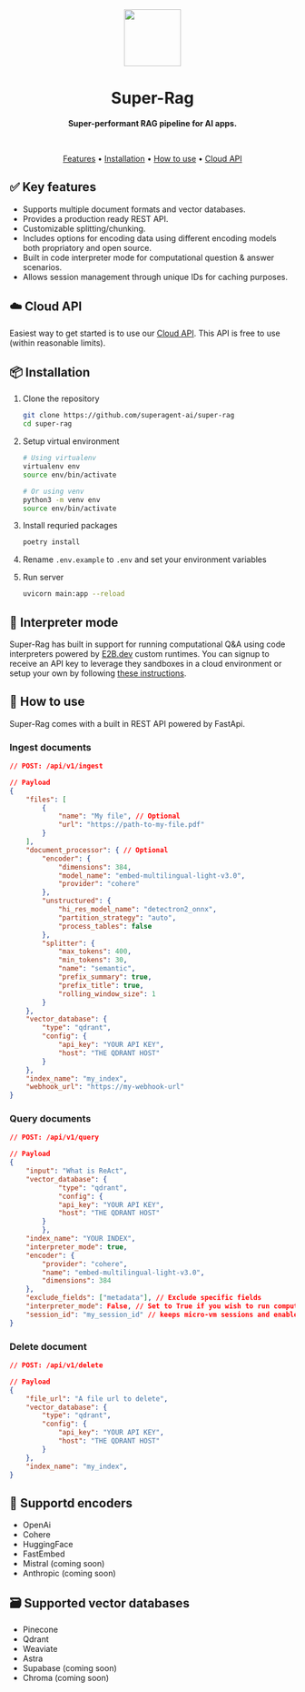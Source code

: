 <div align="center">
	<img width="100px" src="https://github.com/homanp/superagent/assets/2464556/eb51fa38-4a2a-4c41-b348-d3c1abc04234" />
	<h1>Super-Rag</h1>
	<p>
		<b>Super-performant RAG pipeline for AI apps.</b>
	</p>
	<br>
    <p align="center">
        <a href="#-key-features">Features</a> •
        <a href="#-installation">Installation</a> •
        <a href="#-how-to-use">How to use</a> •
        <a href="#-cloud-api">Cloud API</a>
    </p>
</div>


## ✅ Key features
 - Supports multiple document formats and vector databases.
 - Provides a production ready REST API.
 - Customizable splitting/chunking.
 - Includes options for encoding data using different encoding models both propriatory and open source.
 - Built in code interpreter mode for computational question & answer scenarios.
 - Allows session management through unique IDs for caching purposes.

## ☁️ Cloud API 

Easiest way to get started is to use our [Cloud API](https://d3jvqvcd9u4534.cloudfront.net). This API is free to use (within reasonable limits).

## 📦  Installation

1. Clone the repository
    ```bash
    git clone https://github.com/superagent-ai/super-rag 
    cd super-rag 
    ```

2. Setup virtual environment
    ```bash
    # Using virtualenv 
    virtualenv env 
    source env/bin/activate 
    
    # Or using venv 
    python3 -m venv env 
    source env/bin/activate 
    ```

3. Install requried packages
    ```bash
    poetry install
    ```

4. Rename `.env.example` to `.env` and set your environment variables

5. Run server
    ```bash
    uvicorn main:app --reload
    ```
## 🤖 Interpreter mode
Super-Rag has built in support for running computational Q&A using code interpreters powered by [E2B.dev](https://e2b.dev) custom runtimes. You can signup to receive an API key to leverage they sandboxes in a cloud environment or setup your own by following [these instructions](https://github.com/e2b-dev/infra). 

## 🚀 How to use 
Super-Rag comes with a built in REST API powered by FastApi. 

### Ingest documents
```json
// POST: /api/v1/ingest

// Payload
{
    "files": [
        {
            "name": "My file", // Optional
            "url": "https://path-to-my-file.pdf"
        }
    ],
    "document_processor": { // Optional
        "encoder": {
            "dimensions": 384,
            "model_name": "embed-multilingual-light-v3.0",
            "provider": "cohere"
        },
        "unstructured": {
            "hi_res_model_name": "detectron2_onnx",
            "partition_strategy": "auto",
            "process_tables": false
        },
        "splitter": {
            "max_tokens": 400,
            "min_tokens": 30,
            "name": "semantic",
            "prefix_summary": true,
            "prefix_title": true,
            "rolling_window_size": 1
        }
    },
    "vector_database": {
        "type": "qdrant",
        "config": {
            "api_key": "YOUR API KEY",
            "host": "THE QDRANT HOST"
        }
    },
    "index_name": "my_index",
    "webhook_url": "https://my-webhook-url"
}
```

### Query documents
```json
// POST: /api/v1/query

// Payload
{
    "input": "What is ReAct",
    "vector_database": {
            "type": "qdrant",
            "config": {
            "api_key": "YOUR API KEY",
            "host": "THE QDRANT HOST"
        }
        },
    "index_name": "YOUR INDEX",
    "interpreter_mode": true,
    "encoder": {
        "provider": "cohere",
        "name": "embed-multilingual-light-v3.0",
        "dimensions": 384
    },
    "exclude_fields": ["metadata"], // Exclude specific fields
    "interpreter_mode": False, // Set to True if you wish to run computation Q&A with a code interpreter
    "session_id": "my_session_id" // keeps micro-vm sessions and enables caching 
}
```

### Delete document
```json
// POST: /api/v1/delete

// Payload
{
    "file_url": "A file url to delete",
    "vector_database": {
        "type": "qdrant",
        "config": {
            "api_key": "YOUR API KEY",
            "host": "THE QDRANT HOST"
        }
    },
    "index_name": "my_index",
}

```

## 🧠 Supportd encoders
- OpenAi
- Cohere
- HuggingFace
- FastEmbed
- Mistral (coming soon)
- Anthropic (coming soon)


## 🗃 Supported vector databases
- Pinecone
- Qdrant
- Weaviate
- Astra
- Supabase (coming soon)
- Chroma (coming soon)
